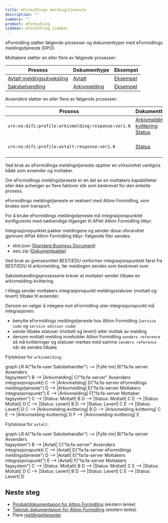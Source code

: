 ```yaml
---
title: eFormidlings meldingstjeneste
description: ""
summary: ""
product: eFormidling
sidebar: eformidling_sidebar
---
```


eFormidling støtter følgende prosesser og dokumenttyper med eFormidlings meldingstjeneste (DPO).

Mottakere støtter en eller flere av følgende prosesser:

| **Prosess**                                              | **Dokumenttype**                              | **Eksempel**                           |
|----------------------------------------------------------|-----------------------------------------------|----------------------------------------|
| [Avtalt meldingsutveksling](../../Funksjonalitet/avtalt) | [Avtalt](../Dokumenttyper/avtalt)             | [Eksempel](../Eksempel/avtalt)         |
| [Saksbehandling](../../Funksjonalitet/saksbehandling)    | [Arkivmelding](../Dokumenttyper/arkivmelding) | [Eksempel](../Eksempel/saksbehandling) |

Avsendere støtter en eller flere av følgende prosesser:

| **Prosess**                                        | **Dokumenttype**                                                                                        | **Eksempel**       |
|----------------------------------------------------|---------------------------------------------------------------------------------------------------------|--------------------|
| `urn:no:difi:profile:arkivmelding:response:ver1.0` | [Arkivmelding-kvittering](../Dokumenttyper/arkivmeldingkvittering)<br>[Status](../Dokumenttyper/status) | Se eksemplene over |
| `urn:no:difi:profile:avtalt:response:ver1.0`       | [Status](../Dokumenttyper/status)                                                                       | Se eksemplene over |

Ved bruk av eFormidlings meldingstjeneste opptrer en virksomhet vanligvis både som avsender og mottaker.

Om eFormidlings meldingstjeneste er en del av en mottakers kapabiliteter eller ikke avhenger av flere faktorer slik som
beskrevet for den enkelte prosess.

eFormidlings meldingstjeneste er realisert med Altinn Formidling, som brukes som transport.

For å bruke eFormidlings meldingstjeneste må integrasjonspunktet konfigureres med nødvendige tilganger til APIet
Altinn Formidling tilbyr.

Integrasjonspunktet pakker meldingene og sender disse uforandret gjennom APIet Altinn Formidling tilbyr. Følgende filer
sendes:

- sbd.json ([Standard Business Document](../Dokumenttyper/standard_sbd))
- asic.zip ([Dokumentpakke](../Dokumenttyper/standard_dokumentpakke))

Ved bruk av grensesnittet BEST/EDU omformer integrasjonspunktet først fra BEST/EDU til arkivmelding, før meldingen
sendes som beskrevet over.

Saksbehandlingsprosessene krever at mottaker sender tilbake en arkivmelding-kvittering.

I tillegg sender mottakers integrasjonspunkt meldingsstatuser (mottatt og levert) tilbake til avsender.

Dersom en velger å integere mot eFormidling uten integrasjonspunkt må integrasjonen:

- benytte eFormidlings meldingstjeneste hos Altinn Formidling (`service code` og `service edition code`)
- sende tilbake statuser (mottatt og levert) etter mottak av melding
- dersom mottatt melding inneholder Altinn Formidling `senders reference` så må kvitteringer og statuser merkes med
samme `senders reference` når de sendes tilbake

Flytskisse for `arkivmelding`:
<div class="mermaid">
graph LR
A("fa:fa-user Saksbehandler") --> |Fylle inn| B("fa:fa-server Avsenders<br>fagsystem")
B --> |Arkivmelding| C("fa:fa-server" Avsenders<br>integrasjonspunkt)
C --> |Arkivmelding| D("fa:fa-server eFormidlings meldingstjeneste")
D --> |Arkivmelding| E("fa:fa-server Mottakers<br>integrasjonspunkt")
E --> |Arkivmelding| F["fa:fa-server Mottaker<br>fagsystem"]
C --> |Status: Mottatt| B
D --> |Status: Mottatt| C
E --> |Status: Mottatt| D
C --> |Status: Levert| B
D --> |Status: Levert| C
E --> |Status: Levert| D
C --> |Arkivmelding-kvittering| B
D --> |Arkivmelding-kvittering| C
E --> |Arkivmelding-kvittering| D
F --> |Arkivmelding-kvittering| E
</div>

Flytskisse for `avtalt`:
<div class="mermaid">
graph LR
A("fa:fa-user Saksbehandler") --> |Fylle inn| B("fa:fa-server Avsenders<br>fagsystem")
B --> |Avtalt| C("fa:fa-server" Avsenders<br>integrasjonspunkt)
C --> |Avtalt| D("fa:fa-server eFormidlings meldingstjeneste")
D --> |Avtalt| E("fa:fa-server Mottakers<br>integrasjonspunkt")
E --> |Avtalt| F["fa:fa-server Mottakers<br>fagsystem"]
C --> |Status: Mottatt| B
D --> |Status: Mottatt| C
E --> |Status: Mottatt| D
C --> |Status: Levert| B
D --> |Status: Levert| C
E --> |Status: Levert| D
</div>

## Neste steg

- [Produktdokumentasjon for Altinn Formidling](https://www.altinndigital.no/produkter/sending-av-dokumenter/) (ekstern lenke)
- [Teknisk dokumentasjon for Altinn Formidling](https://altinn.github.io/docs/utviklingsguider/sending-av-dokumenter/) (ekstern lenke)
- Flere [meldingstjenester](./)

